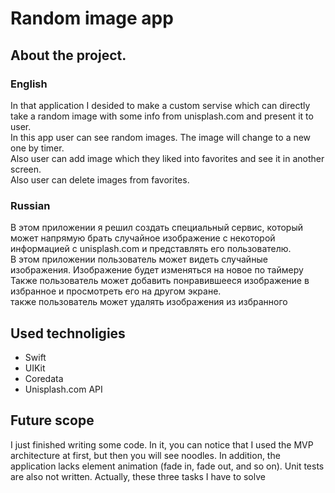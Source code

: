 # Random image app
## About the project.

<h3>English</h3>
In that application I desided to make a custom servise which can directly take a random image with some info from unisplash.com and present it to user.</br>
In this app user can see random images. The image will change to a new one by timer.</br>
Also user can add image which they liked into favorites and see it in another screen.</br>
Also user can delete images from favorites.</br>

<h3>Russian</h3>
В этом приложении я решил создать специальный сервис, который может напрямую брать случайное изображение с некоторой информацией с unisplash.com и представлять его пользователю.</br>
В этом приложении пользователь может видеть случайные изображения. Изображение будет изменяться на новое по таймеру</br>
Также пользователь может добавить понравившееся изображение в избранное и просмотреть его на другом экране.</br>
также пользователь может удалять изображения из избранного</br>

## Used technoligies
- Swift
- UIKit
- Coredata
- Unisplash.com API

## Future scope

I just finished writing some code. In it, you can notice that I used the MVP architecture at first, but then you will see noodles. In addition, the application lacks element animation (fade in, fade out, and so on). Unit tests are also not written.
Actually, these three tasks I have to solve
